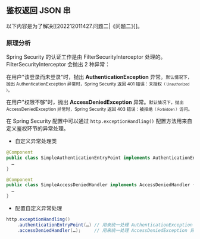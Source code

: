 ## 鉴权返回 JSON 串

以下内容是为了解决[[202212011427.问题二|《问题二》]]。

### 原理分析

Spring Security 的认证工作是由 FilterSecurityInterceptor 处理的。FilterSecurityInterceptor 会抛出 2 种异常：

在用户"该登录而未登录"时，抛出 **AuthenticationException** 异常。<small>默认情况下，抛出 AuthenticationException 异常时，Spring Security 返回 401 错误：未授权<small>（ Unauthorized ）</small>。</small>

在用户"权限不够"时，抛出 **AccessDeniedException** 异常。<small>默认情况下，抛出 AccessDeniedException 异常时，Spring Security 返回 403 错误：被拒绝<small>（ Forbidden ）</small>访问。</small>

在 Spring Security 配置中可以通过 `http.exceptionHandling()` 配置方法用来自定义鉴权环节的异常处理。

- 自定义异常处理类

```java
@Component
public class SimpleAuthenticationEntryPoint implements AuthenticationEntryPoint {
  …
}

@Component
public class SimpleAccessDeniedHandler implements AccessDeniedHandler {
  …
}
```

- 配置自定义异常处理

```java
http.exceptionHandling()
    .authenticationEntryPoint(…) // 用来统一处理 AuthenticationException 异常；
    .accessDeniedHandler(…);     // 用来统一处理 AccessDeniedException 异常。
```


